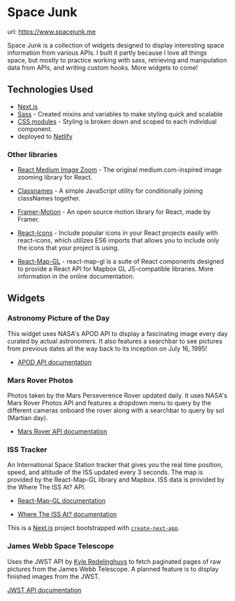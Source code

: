 # Space Junk

url: https://www.spacejunk.me

Space Junk is a collection of widgets designed to display interesting space information from various APIs. I built it partly because I love all things space, but mostly to practice working with sass, retrieving and manipulation data from APIs, and writing custom hooks. More widgets to come!

## Technologies Used

- [Next.js](https://nextjs.org/)
- [Sass](https://sass-lang.com/) - Created mixins and variables to make styling quick and scalable
- [CSS modules](https://github.com/css-modules/css-modules) - Styling is broken down and scoped to each individual component.
- deployed to [Netlify](https://www.netlify.com/)

### Other libraries

- [React Medium Image Zoom](https://www.npmjs.com/package/react-medium-image-zoom) - The original medium.com-inspired image zooming library for React.

- [Classnames](https://www.npmjs.com/package/classnames) - A simple JavaScript utility for conditionally joining classNames together.

- [Framer-Motion](https://www.npmjs.com/package/framer-motion) - An open source motion library for React, made by Framer.

- [React-Icons](https://react-icons.github.io/react-icons/) - Include popular icons in your React projects easily with react-icons, which utilizes ES6 imports that allows you to include only the icons that your project is using.

- [React-Map-GL](https://visgl.github.io/react-map-gl/docs) - react-map-gl is a suite of React components designed to provide a React API for Mapbox GL JS-compatible libraries. More information in the online documentation.

## Widgets

### Astronomy Picture of the Day

This widget uses NASA's APOD API to display a fascinating image every day curated by actual astronomers. It also features a searchbar to see pictures from previous dates all the way back to its inception on July 16, 1995!

- [APOD API documentation](https://github.com/nasa/apod-api)

### Mars Rover Photos

Photos taken by the Mars Perseverence Rover updated daily. It uses NASA's Mars Rover Photos API and features a dropdown menu to query by the different cameras onboard the rover along with a searchbar to query by sol (Martian day).

- [Mars Rover API documentation](https://github.com/chrisccerami/mars-photo-api)

### ISS Tracker

An International Space Station tracker that gives you the real time position, speed, and altitude of the ISS updated every 3 seconds. The map is provided by the React-Map-GL library and Mapbox. ISS data is provided by the Where The ISS At? API.

- [React-Map-GL documentation](https://visgl.github.io/react-map-gl/docs)

- [Where The ISS At? documentation](https://wheretheiss.at/w/developer)

This is a [Next.js](https://nextjs.org/) project bootstrapped with [`create-next-app`](https://github.com/vercel/next.js/tree/canary/packages/create-next-app).

### James Webb Space Telescope

Uses the JWST API by [Kyle Redelinghuys](https://www.ksred.com/) to fetch paginated pages of raw pictures from the James Webb Telescope. A planned feature is to display finished images from the JWST.

[JWST API documentation](https://documenter.getpostman.com/view/10808728/UzQyphjT)
